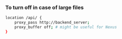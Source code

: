 ### To turn off in case of large files

```bash
location /api/ {
    proxy_pass http://backend_server;
    proxy_buffer off; # might be useful for Nexus
}
```

